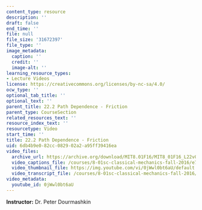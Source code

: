 ```yaml
---
content_type: resource
description: ''
draft: false
end_time: ''
file: null
file_size: '31672397'
file_type: ''
image_metadata:
  caption: ''
  credit: ''
  image-alt: ''
learning_resource_types:
- Lecture Videos
license: https://creativecommons.org/licenses/by-nc-sa/4.0/
ocw_type: ''
optional_tab_title: ''
optional_text: ''
parent_title: 22.2 Path Dependence - Friction
parent_type: CourseSection
related_resources_text: ''
resource_index_text: ''
resourcetype: Video
start_time: ''
title: 22.2 Path Dependence - Friction
uid: 6db4b9e0-82cc-0829-02a2-a95ff39416ea
video_files:
  archive_url: https://archive.org/download/MIT8.01F16/MIT8_01F16_L22v02_360p.mp4
  video_captions_file: /courses/8-01sc-classical-mechanics-fall-2016/e7b6f4979a545980a14ee82869489a4a_0jWwl0bt6aU.vtt
  video_thumbnail_file: https://img.youtube.com/vi/0jWwl0bt6aU/default.jpg
  video_transcript_file: /courses/8-01sc-classical-mechanics-fall-2016/dac0356278d865fb2de445ce22c455a8_0jWwl0bt6aU.pdf
video_metadata:
  youtube_id: 0jWwl0bt6aU
---
```

**Instructor:** Dr. Peter Dourmashkin